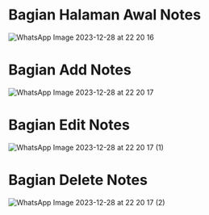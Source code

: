 # Bagian Halaman Awal Notes
![WhatsApp Image 2023-12-28 at 22 20 16](https://github.com/huseinibnu/Notes_SQLite/assets/114596566/b8f8bc28-47c7-4653-bb8b-391c83565bd7)

# Bagian Add Notes
![WhatsApp Image 2023-12-28 at 22 20 17](https://github.com/huseinibnu/Notes_SQLite/assets/114596566/a8b04432-a75c-4211-923d-41e53bd66c43)

# Bagian Edit Notes
![WhatsApp Image 2023-12-28 at 22 20 17 (1)](https://github.com/huseinibnu/Notes_SQLite/assets/114596566/a21c4913-82cd-4711-8aff-cb668cd198c0)

# Bagian Delete Notes
![WhatsApp Image 2023-12-28 at 22 20 17 (2)](https://github.com/huseinibnu/Notes_SQLite/assets/114596566/3209692c-e8ea-4fd8-8f28-b66a34fe1a67)
